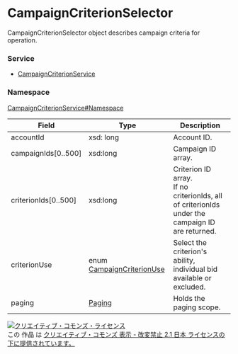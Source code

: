 # CampaignCriterionSelector
CampaignCriterionSelector object describes campaign criteria for operation.
### Service
+ [CampaignCriterionService](../../services/CampaignCriterionService.md)

### Namespace
[CampaignCriterionService#Namespace](../../services/CampaignCriterionService.md#namespace)

| Field | Type | Description | 
|---|---|---|
| accountId| xsd: long| Account ID. |
| campaignIds[0..500]| xsd:long| Campaign ID array. |
| criterionIds[0..500]| xsd:long| Criterion ID array. <br>If no criterionIds, all of criterionIds under the campaign ID are returned. |
| criterionUse| enum <a href="CampaignCriterionUse.md">CampaignCriterionUse</a>| Select the criterion's ability, individual bid available or excluded.|
| paging| <a href="../Common/Paging.md">Paging</a>| Holds the paging scope. |

<a rel="license" href="http://creativecommons.org/licenses/by-nd/2.1/jp/"><img alt="クリエイティブ・コモンズ・ライセンス" style="border-width:0" src="https://i.creativecommons.org/l/by-nd/2.1/jp/88x31.png" /></a><br />この 作品 は <a rel="license" href="http://creativecommons.org/licenses/by-nd/2.1/jp/">クリエイティブ・コモンズ 表示 - 改変禁止 2.1 日本 ライセンスの下に提供されています。</a>
